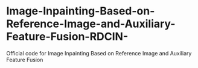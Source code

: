 # Image-Inpainting-Based-on-Reference-Image-and-Auxiliary-Feature-Fusion-RDCIN-
Official code for Image Inpainting Based on Reference Image and Auxiliary Feature Fusion
